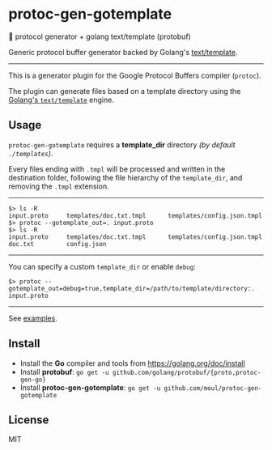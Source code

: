 # protoc-gen-gotemplate
:open_file_folder: protocol generator + golang text/template (protobuf)

Generic protocol buffer generator backed by Golang's [text/template](https://golang.org/pkg/text/template).

---

This is a generator plugin for the Google Protocol Buffers compiler (`protoc`).

The plugin can generate files based on a template directory using the [Golang's `text/template`](https://golang.org/pkg/text/template/) engine.

## Usage

`protoc-gen-gotemplate` requires a **template_dir** directory *(by default `./templates`)*.

Every files ending with `.tmpl` will be processed and written in the destination folder, following the file hierarchy of the `template_dir`, and removing the `.tmpl` extension. 

---

```console
$> ls -R
input.proto     templates/doc.txt.tmpl      templates/config.json.tmpl
$> protoc --gotemplate_out=. input.proto
$> ls -R
input.proto     templates/doc.txt.tmpl      templates/config.json.tmpl
doc.txt         config.json
```

---

You can specify a custom `template_dir` or enable `debug`:

```console
$> protoc --gotemplate_out=debug=true,template_dir=/path/to/template/directory:. input.proto
```

---

See [examples](./examples).

## Install

* Install the **Go** compiler and tools from https://golang.org/doc/install
* Install **protobuf**: `go get -u github.com/golang/protobuf/{proto,protoc-gen-go}`
* Install **protoc-gen-gotemplate**: `go get -u github.com/moul/protoc-gen-gotemplate`

## License

MIT
